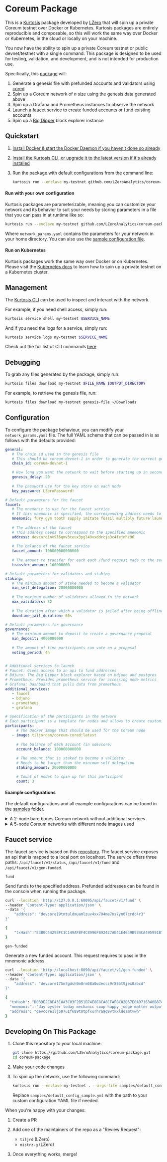 # Coreum Package

This is a [Kurtosis][kurtosis-repo] package developed by [LZero](https://www.lzeroanalytics.com) that will spin up a private Coreum testnet over Docker or Kubernetes. Kurtosis packages are entirely reproducible and composable, so this will work the same way over Docker or Kubernetes, in the cloud or locally on your machine.

You now have the ability to spin up a private Coreum testnet or public devnet/testnet with a single command. This package is designed to be used for testing, validation, and development, and is not intended for production use.

Specifically, this [package][package-reference] will:

1. Generate a genesis file with prefunded accounts and validators using [cored](https://github.com/CoreumFoundation/coreum)
2. Spin up a Coreum network of *n* size using the genesis data generated above
3. Spin up a Grafana and Prometheus instances to observe the network
4. Launch a [faucet](https://github.com/CoreumFoundation/faucet) service to create funded accounts or fund existing accounts
5. Spin up a [Big Dipper](https://github.com/CoreumFoundation/big-dipper-2.0-cosmos) block explorer instance
## Quickstart


1. [Install Docker & start the Docker Daemon if you haven't done so already][docker-installation]
2. [Install the Kurtosis CLI, or upgrade it to the latest version if it's already installed][kurtosis-cli-installation]
3. Run the package with default configurations from the command line:
   
   ```bash
   kurtosis run --enclave my-testnet github.com/LZeroAnalytics/coreum-package
   ```

#### Run with your own configuration

Kurtosis packages are parameterizable, meaning you can customize your network and its behavior to suit your needs by storing parameters in a file that you can pass in at runtime like so:

```bash
kurtosis run --enclave my-testnet github.com/LZeroAnalytics/coreum-package --args-file network_params.yaml
```

Where `network_params.yaml` contains the parameters for your network in your home directory. You can also use the [sample configuration file](samples/default_config_sample.yml).

#### Run on Kubernetes

Kurtosis packages work the same way over Docker or on Kubernetes. Please visit the [Kubernetes docs](https://docs.kurtosis.com/k8s) to learn how to spin up a private testnet on a Kubernetes cluster.

## Management

The [Kurtosis CLI](https://docs.kurtosis.com/cli) can be used to inspect and interact with the network.

For example, if you need shell access, simply run:

```bash
kurtosis service shell my-testnet $SERVICE_NAME
```

And if you need the logs for a service, simply run:

```bash
kurtosis service logs my-testnet $SERVICE_NAME
```

Check out the full list of CLI commands [here](https://docs.kurtosis.com/cli)

## Debugging

To grab any files generated by the package, simply run:

```bash
kurtosis files download my-testnet $FILE_NAME $OUTPUT_DIRECTORY
```

For example, to retrieve the genesis file, run:

```bash
kurtosis files download my-testnet genesis-file ~/Downloads
```

## Configuration

To configure the package behaviour, you can modify your `network_params.yaml` file. The full YAML schema that can be passed in is as follows with the defaults provided:

````yaml
general:
   # The chain id used in the genesis file
   # This should be coreum-devnet-1 in order to generate the correct genesis
   chain_id: coreum-devnet-1

   # How long you want the network to wait before starting up in seconds
   genesis_delay: 20
   
   # The password use for the key store on each node
   key_password: LZeroPassword!

# Default parameters for the faucet
faucet:
   # The mnemonic to use for the faucet service
   # If this mnemonic is specified, the corresponding address needs to be specified
   mnemonic: fury gym tooth supply imitate fossil multiply future laundry spy century screen gloom net awake eager illness border hover tennis inspire nation regular ready
   
   # The address of the faucet
   # This address needs to correspond to the specified mnemonic
   address: devcore1nv9l6qmv3teux3pgl49vxddrcja3c4fejnhz96
   
   # The balance of the faucet service
   faucet_amount: 100000000000000
   
   # The amount to transfer for each each /fund request made to the service
   transfer_amount: 100000000

# Default parameters for validators and staking
staking:
   # The minimum amount of stake needed to become a validator
   min_self_delegation: 20000000000
   
   # The maximum number of validators allowed in the network
   max_validators: 32
   
   # The duration after which a validator is jailed after being offline
   downtime_jail_duration: 60s

# Default parameters for governance
governance:
   # The minimum amount to deposit to create a governance proposal
   min_deposit: 4000000000
   
   # The amount of time participants can vote on a proposal
   voting_period: 4h


# Additional services to launch
# Faucet: Gives access to an api to fund addresses
# Bdjuno: The Big Dipper block explorer based on bdjuno and postgres
# Prometheus: Provides prometheus service for accessing node metrics
# Grafana: Dashboard that pulls data from prometheus
additional_services:
   - faucet
   - bdjuno
   - prometheus
   - grafana

# Specification of the participants in the network
# Each participant is a template for nodes and allows to create customisable networks
participants:
     # The Docker image that should be used for the Coreum node
   - image: tiljordan/coreum-cored:latest
     
     # The balance of each account (in udevcore)
     account_balance: 100000000000
     
     # The amount that is staked to become a validator
     # Needs to be larger than the minimum self delegation
     staking_amount: 20000000000

     # Count of nodes to spin up for this participant
     count: 3
````

#### Example configurations

The default configurations and all example configurations can be found in the [samples](samples) folder.

<details>
   <summary>A 2-node bare bones Coreum network without additional services</summary>

```yaml
participants:
  - image: tiljordan/coreum-cored:latest
    account_balance: 100000000000
    staking_amount: 20000000000
    count: 2
```
</details>

<details>
   <summary>A 5-node Coreum networks with different node images used</summary>

```yaml
additional_services:
  - faucet
  - bdjuno
  - prometheus
  - grafana

participants:
  - image: tiljordan/coreum-cored:latest
    account_balance: 100000000000
    staking_amount: 20000000000
    count: 2
  - image: coreumfoundation/cored:v3.0.3
    account_balance: 200000000000
    staking_amount: 20000000000
    count: 3
```
</details>

## Faucet service
The faucet service is based on this [repository](https://github.com/CoreumFoundation/faucet).
The faucet service exposes an api that is mapped to a local port on localhost.
The service offers three paths: `/api/faucet/v1/status`, `/api/faucet/v1/fund` and `/api/faucet/v1/gen-funded`. 

`fund`

Send funds to the specified address. Prefunded addresses can be found in the console when running the package.
```bash
curl --location 'http://127.0.0.1:60095/api/faucet/v1/fund' \
--header 'Content-Type: application/json' \
--data '{
    "address": "devcore19tmtuldmuamlzuv4xx704me7ns7yn07crdc4r3"
}'
```
```bash
{
    "txHash":"E3B0C44298FC1C149AFBF4C8996FB92427AE41E4649B934CA495991B7852B855"
}
```

`gen-funded`

Generate a new funded account. This request requires to pass in the mnemonic address.

```bash
curl --location 'http://localhost:8090/api/faucet/v1/gen-funded' \
--header 'Content-Type: application/json' \
--data '{
    "address": "devcore175m7gdsh9m0rm08a0w3eccz9r895t9jex0abcd"
}'
```
```bash
{
  "txHash": "D039E2E8F4318A3C03F2B51D74E8E8CA8CFAFBC02B67E0A9716340B874347778",
  "mnemonic": "day oyster today mechanic soup happy judge matter output asset tiny bundle galaxy theory witness act adapt company thought shock pole explain orchard surround",
  "address": "devcore1lj597uzf689t0tpfxurhra9q9vtkxldezmtvwh"
}
```

## Developing On This Package
1. Clone this repository to your local machine:
   ```bash
   git clone https://github.com/LZeroAnalytics/coreum-package.git
   cd coreum-package
   ```
   
2. Make your code changes

3. To spin up the network, use the following command:
   ```bash
   kurtosis run --enclave my-testnet . --args-file samples/default_config_sample.yml
   ```

   Replace `samples/default_config_sample.yml` with the path to your custom configuration YAML file if needed.

When you're happy with your changes:

1. Create a PR
2. Add one of the maintainers of the repo as a "Review Request":
   * `tiljrd` (LZero)
   * `mistrz-g` (LZero)
   
3. Once everything works, merge!

<!------------------------ Only links below here -------------------------------->

[docker-installation]: https://docs.docker.com/get-docker/
[kurtosis-cli-installation]: https://docs.kurtosis.com/install
[kurtosis-repo]: https://github.com/kurtosis-tech/kurtosis
[package-reference]: https://docs.kurtosis.com/advanced-concepts/packages